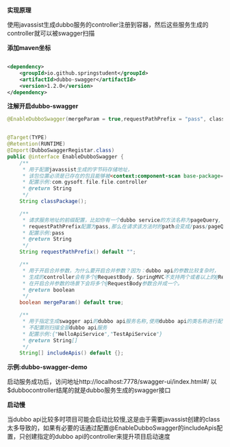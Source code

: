 **实现原理**

使用javassist生成dubbo服务的controller注册到容器，然后这些服务生成的controller就可以被swagger扫描

**添加maven坐标**

```xml

<dependency>
    <groupId>io.github.springstudent</groupId>
    <artifactId>dubbo-swagger</artifactId>
    <version>1.2.0</version>
</dependency>    
```

**注解开启dubbo-swagger**

```java
@EnableDubboSwagger(mergeParam = true,requestPathPrefix = "pass", classPackage = "io.github.springstudent.web", includeApis = {"HelloApiService"})
```

```java

@Target(TYPE)
@Retention(RUNTIME)
@Import(DubboSwaggerRegistar.class)
public @interface EnableDubboSwagger {
    /**
     * 用于配置javassist生成的字节码存储地址，
     * 该包位置必须是已存在的包且能够被<context:component-scan base-package="xxx"/>扫描到
     * 配置示例:com.gysoft.file.file.controller
     * @return String
     */
    String classPackage();

    /**
     * 请求服务地址的前缀配置，比如你有一个dubbo service的方法名称为pageQuery,
     * requestPathPrefix配置为pass,那么在请求该方法时的path会变成/pass/pageQuery
     * 配置示例:pass
     * @return String
     */
    String requestPathPrefix() default "";

    /**
     * 用于开启合并参数，为什么要开启合并参数？因为：dubbo api的参数比较复杂时，
     * 生成的controller会有多个@RequestBody，SpringMVC不支持两个或者以上的@RequestBody传参，
     * 在开启合并参数的场景下会将多个@RequestBody参数合并成一个。
     * @return boolean
     */
    boolean mergeParam() default true;

    /**
     * 用于指定生成swagger api的dubbo api服务名称,使用dubbo api的类名称进行配置，
     * 不配置则扫描全部dubbo api服务
     * 配置示例:{"HelloApiService","TestApiService"}
     * @return String[]
     */
    String[] includeApis() default {}; 
```

**示例:dubbo-swagger-demo**

启动服务成功后，访问地址http://localhost:7778/swagger-ui/index.html#/ 以$dubbocontroller结尾的就是dubbo服务生成的swagger接口

**启动慢**

当dubbo api比较多时项目可能会启动比较慢,这是由于需要javassist创建的class太多导致的，如果有必要的话通过配置@EnableDubboSwagger的includeApis配置，只创建指定的dubbo
api的controller来提升项目启动速度